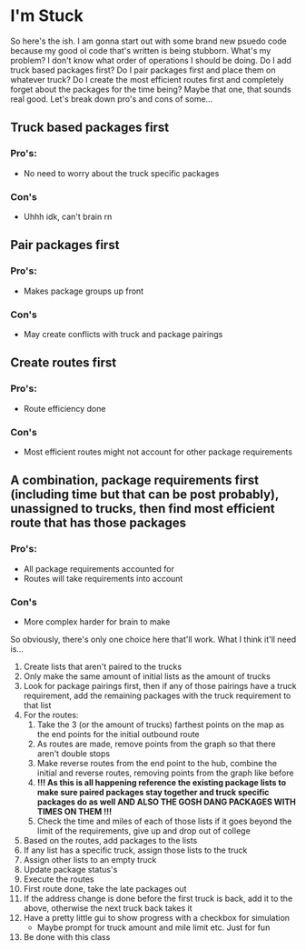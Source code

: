 <H1>I'm Stuck</H1>

<p>So here's the ish. I am gonna start out with some brand new psuedo code because my good ol code that's written is being 
stubborn. What's my problem? I don't know what order of operations I should be doing. Do I add truck based packages first?
Do I pair packages first and place them on whatever truck? Do I create the most efficient routes first and completely forget 
about the packages for the time being? Maybe that one, that sounds real good. Let's break down pro's and cons of some...</p>

<H2>Truck based packages first</H2>
<H3>Pro's:</H3>
<ul>
<li>No need to worry about the truck specific packages</li>
</ul>

<H3>Con's</H3>
<ul>
<li>Uhhh idk, can't brain rn</li>
</ul>

<H2>Pair packages first</H2>
<H3>Pro's:</H3>
<ul>
<li>Makes package groups up front</li>
</ul>

<H3>Con's</H3>
<ul>
<li>May create conflicts with truck and package pairings</li>
</ul>

<H2>Create routes first</H2>
<H3>Pro's:</H3>
<ul>
<li>Route efficiency done</li>
</ul>

<H3>Con's</H3>
<ul>
<li>Most efficient routes might not account for other package requirements</li>
</ul>

<H2>A combination, package requirements first (including time but that can be post probably), unassigned to trucks, then find most efficient route that has those packages</H2>
<H3>Pro's:</H3>
<ul>
<li>All package requirements accounted for</li>
<li>Routes will take requirements into account</li>
</ul>

<H3>Con's</H3>
<ul>
<li>More complex harder for brain to make</li>
</ul>

<p>So obviously, there's only one choice here that'll work. What I think it'll need is...</p>

<ol>
<li>Create lists that aren't paired to the trucks</li>
<li>Only make the same amount of initial lists as the amount of trucks</li>
<li>Look for package pairings first, then if any of those pairings have a truck requirement, add the remaining packages 
with the truck requirement to that list</li>
<li>For the routes:
    <ol>
    <li>Take the 3 (or the amount of trucks) farthest points on the map as the end points for the initial outbound route</li>
    <li>As routes are made, remove points from the graph so that there aren't double stops</li>
    <li>Make reverse routes from the end point to the hub, combine the initial and reverse routes, removing points from 
    the graph like before</li>
    <li><b>!!! As this is all happening reference the existing package lists to make sure paired packages stay together and
    truck specific packages do as well AND ALSO THE GOSH DANG PACKAGES WITH TIMES ON THEM !!!</b></li>
    <li>Check the time and miles of each of those lists if it goes beyond the limit of the requirements, give up and 
    drop out of college</li>
    </ol>
</li>
<li>Based on the routes, add packages to the lists</li>
<li>If any list has a specific truck, assign those lists to the truck</li>
<li>Assign other lists to an empty truck</li>
<li>Update package status's</li>
<li>Execute the routes</li>
<li>First route done, take the late packages out</li>
<li>If the address change is done before the first truck is back, add it to the above, otherwise the next truck back takes it</li>
<li>Have a pretty little gui to show progress with a checkbox for simulation
    <ul>
    <li>Maybe prompt for truck amount and mile limit etc. Just for fun</li>
    </ul>
</li>
<li>Be done with this class</li>
</ol>